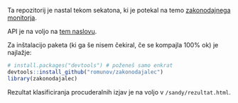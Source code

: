 Ta repozitorij je nastal tekom sekatona, ki je potekal na temo [zakonodajnega monitorja](http://www.zakonodajni-monitor.si/).

API je na voljo na [tem naslovu](http://www.zakonodajni-monitor.si/api).

Za inštalacijo paketa (ki ga še nisem čekiral, če se kompajla 100% ok) je najlažje:

```r
# install.packages("devtools") # poženeš samo enkrat
devtools::install_github("romunov/zakonodajalec")
library(zakonodajalec)
```

Rezultat klasificiranja procuderalnih izjav je na voljo v `/sandy/rezultat.html`.
